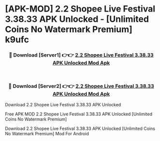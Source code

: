 # [APK-MOD] 2.2 Shopee Live Festival 3.38.33 APK Unlocked - [Unlimited Coins No Watermark Premium] k9ufc



<div align="center">
<h3>🔴 Download [Server1] 👉👉 <a href="https://momento.my/?title=2.2_Shopee_Live_Festival_3.38.33_APK_Unlocked">2.2 Shopee Live Festival 3.38.33 APK Unlocked Mod Apk</a></h3><br>

<h3>🔴 Download [Server2] 👉👉 <a href="https://momento.my/?title=2.2_Shopee_Live_Festival_3.38.33_APK_Unlocked">2.2 Shopee Live Festival 3.38.33 APK Unlocked Mod Apk</a></h3>
</div>



Download 2.2 Shopee Live Festival 3.38.33 APK Unlocked 

Free APK MOD 2.2 Shopee Live Festival 3.38.33 APK Unlocked [Unlimited Coins No Watermark Premium]

Download 2.2 Shopee Live Festival 3.38.33 APK Unlocked [Unlimited Coins No Watermark Premium] Mod For Android
